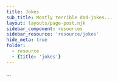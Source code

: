 ```yaml
---
title: Jokes
sub_title: Mostly terrible dad-jokes...
layout: layouts/page-post.njk
sidebar_component: resources
sidebar_resource: 'resource/jokes'
hide_meta: true
folder: 
  - resource
  - {title: 'jokes'}
---
```


...

